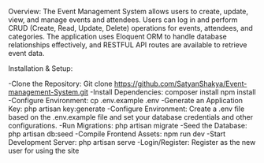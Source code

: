 Overview:
The Event Management System allows users to create, update, view, and manage events and attendees. Users can log in and perform CRUD (Create, Read, Update, Delete) operations for events, attendees, and categories. The application uses Eloquent ORM to handle database relationships effectively, and RESTFUL API routes are available to retrieve event data.

Installation & Setup:

-Clone the Repository:
    Git clone https://github.com/SatyanShakya/Event-management-System.git
-Install Dependencies:
    composer install 
    npm install
-Configure Environment:
    cp .env.example .env
-Generate an Application Key:
    php artisan key:generate
-Configure Environment:
    Create a .env file based on the .env.example file and set your database credentials and other configurations.
-Run Migrations:
    php artisan migrate
-Seed the Database:
    php artisan db:seed
-Compile Frontend Assets:
	npm run dev
-Start Development Server:
	php artisan serve
-Login/Register:
    Register as the new user for using the site
